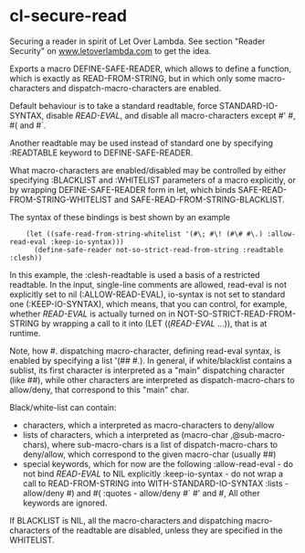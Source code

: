 cl-secure-read
==============

Securing a reader in spirit of Let Over Lambda. See section "Reader Security" on www.letoverlambda.com
to get the idea.

Exports a macro DEFINE-SAFE-READER, which allows to define a function, which is exactly as
READ-FROM-STRING, but in which only some macro-characters and dispatch-macro-characters are enabled.

Default behaviour is to take a standard readtable, force STANDARD-IO-SYNTAX, disable *READ-EVAL*,
and disable all macro-characters except #\' #\, #\( and #\`.

Another readtable may be used instead of standard one by specifying :READTABLE keyword to DEFINE-SAFE-READER.

What macro-characters are enabled/disabled may be controlled by either specifying :BLACKLIST and :WHITELIST
parameters of a macro explicitly, or by wrapping DEFINE-SAFE-READER form in let, which
binds SAFE-READ-FROM-STRING-WHITELIST and SAFE-READ-FROM-STRING-BLACKLIST.

The syntax of these bindings is best shown by an example

        (let ((safe-read-from-string-whitelist '(#\; #\! (#\# #\.) :allow-read-eval :keep-io-syntax)))
          (define-safe-reader not-so-strict-read-from-string :readtable :clesh))

In this example, the :clesh-readtable is used a basis of a restricted readtable.
In the input, single-line comments are allowed, read-eval is not explicitly set to nil (:ALLOW-READ-EVAL),
io-syntax is not set to standard one (:KEEP-IO-SYNTAX), which means, that you can control, for example,
whether *READ-EVAL* is actually turned on in NOT-SO-STRICT-READ-FROM-STRING by
wrapping a call to it into (LET ((*READ-EVAL* ...)), that is at runtime.

Note, how #\. dispatching macro-character, defining read-eval syntax, is enabled by specifying
a list '(#\# #\.). In general, if white/blacklist contains a sublist, its first character
is interpreted as a "main" dispatching character (like #\#), while other characters are interpreted
as dispatch-macro-chars to allow/deny, that correspond to this "main" char.

Black/white-list can contain:
  * characters, which a interpreted as macro-characters to deny/allow
  * lists of characters, which a interpreted as (macro-char ,@sub-macro-chars), where
    sub-macro-chars is a list of dispatch-macro-chars to deny/allow, which correspond to the given macro-char
    (usually #\#)
  * special keywords, which for now are the following
    :allow-read-eval - do not bind *READ-EVAL* to NIL explicitly
    :keep-io-syntax - do not wrap a call to READ-FROM-STRING into WITH-STANDARD-IO-SYNTAX
    :lists - allow/deny #\) and #\(
    :quotes - allow/deny #\` #\' and #\,
    All other keywords are ignored.
   

If BLACKLIST is NIL, all the macro-characters and dispatching macro-characters of the readtable
are disabled, unless they are specified in the WHITELIST.